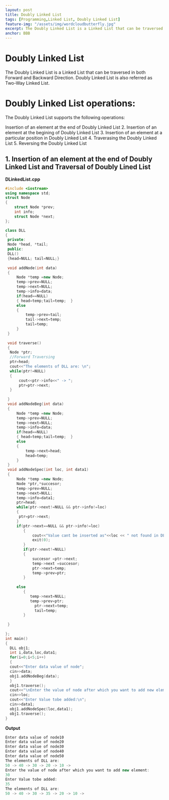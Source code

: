```yaml
---
layout: post
title: Doubly Linked List
tags: [Programming,Linked List, Doubly Linked List]
feature-img: "/assets/img/wordcloudbutterfly.jpg"
excerpt: The Doubly Linked List is a Linked List that can be traversed in both Forward and Backward Direction.
anchor: BBB
---
```


# Doubly Linked List

The Doubly Linked List is a Linked List that can be traversed in both Forward and Backward Direction. Doubly Linked List is also referred as Two-Way Linked List.

# Doubly Linked List operations:

The Doubly Linked List supports the following operations:

Insertion of an element at the end of Doubly Linked List
2. Insertion of an element at the begining of Doubly Linked List
3. Insertion of an element at a particular position in Doubly Linked Lsit
4. Traverasing the Doubly Linked List
5. Reversing the Doubly Linked List

## 1. Insertion of an element at the end of Doubly Linked List and Traversal of Doubly Lined List

**DLinkedList.cpp**

```cpp
#include <iostream>
using namespace std;
struct Node
{
    struct Node *prev;
    int info;
    struct Node *next;
};

class DLL
{
 private: 
 Node *head, *tail;
 public:
 DLL()
 {head=NULL; tail=NULL;}
 
 void addNode(int data)
 {
     Node *temp =new Node;
     temp->prev=NULL;
     temp->next=NULL;
     temp->info=data;
     if(head==NULL)
     { head=temp;tail=temp;  }
     else
     {
         temp->prev=tail;
         tail->next=temp;
         tail=temp;
     }
 }
 
 void traverse()
 {
  Node *ptr;
  //Forward Traversing
  ptr=head;
  cout<<"The elements of DLL are: \n";
  while(ptr!=NULL)
  {
      cout<<ptr->info<<" -> ";
      ptr=ptr->next;
  }
     
 }
 void addNodeBeg(int data)
 {
     Node *temp =new Node;
     temp->prev=NULL;
     temp->next=NULL;
     temp->info=data;
     if(head==NULL)
     { head=temp;tail=temp;  }
     else
     {
         temp->next=head;
         head=temp;
     }
 }
 void addNodeSpec(int loc, int data1)
 {
     Node *temp =new Node;
     Node *ptr,*succesor;
     temp->prev=NULL;
     temp->next=NULL;
     temp->info=data1;
     ptr=head;
     while(ptr->next!=NULL && ptr->info!=loc)
     {
      ptr=ptr->next;   
     }     
     if(ptr->next==NULL && ptr->info!=loc)
        {
            cout<<"Value cant be inserted as"<<loc << " not found in DLL\n";
            exit(0);
        }
        if(ptr->next!=NULL)
        {
            succesor =ptr->next;
            temp->next =succesor;
            ptr->next=temp;
            temp->prev=ptr;
        }    
         
     else
        {
           temp->next=NULL;
           temp->prev=ptr;
             ptr->next=temp;
             tail=temp;
        }
     
 }
 
};
int main()
{
  DLL obj1;
  int i,data,loc,data1;
  for(i=0;i<5;i++)
  {
  cout<<"Enter data value of node";
  cin>>data;
  obj1.addNodeBeg(data);
  }
  obj1.traverse();
  cout<<"\nEnter the value of node after which you want to add new element:\n";
  cin>>loc;
  cout<<"Enter Value tobe added:\n";
  cin>>data1;
  obj1.addNodeSpec(loc,data1);
  obj1.traverse();
}
```

**Output**
```cpp
Enter data value of node10
Enter data value of node20
Enter data value of node30
Enter data value of node40
Enter data value of node50
The elements of DLL are: 
50 -> 40 -> 30 -> 20 -> 10 -> 
Enter the value of node after which you want to add new element:
30
Enter Value tobe added:
35
The elements of DLL are: 
50 -> 40 -> 30 -> 35 -> 20 -> 10 -> 
```

